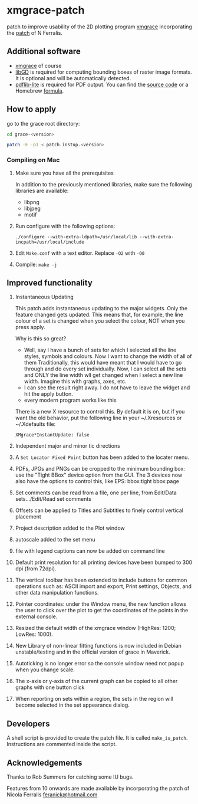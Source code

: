 # xmgrace-patch
patch to improve usability of the 2D plotting program [xmgrace](http://plasma-gate.weizmann.ac.il/Grace/)
incorporating the [patch](https://github.com/feranick/grace-extended) of N Ferralis.

## Additional software

* [xmgrace](http://plasma-gate.weizmann.ac.il/Grace/) of course
* [libGD](https://libgd.github.io) is required for computing bounding boxes of raster image formats. It is optional and will be automatically detected.
* [pdflib-lite](https://www.pdflib.com/) is required for PDF output. You can find the [source code](https://fossies.org/linux/misc/old/PDFlib-Lite-7.0.5p3.tar.gz) or a Homebrew [formula](https://formulae.brew.sh/formula/pdflib-lite).

## How to apply

go to the grace root directory: 

```bash
cd grace-<version>

patch -E -p1 < patch.instup.<version>
```
### Compiling on Mac

1. Make sure you have all the prerequisites

    In addition to the previously mentioned libraries, make sure the following libraries are available: 
    - libpng
    - libjpeg
   - motif
2. Run configure with the following options:

    ```
    ./configure --with-extra-ldpath=/usr/local/lib --with-extra-incpath=/usr/local/include
    ```
3. Edit `Make.conf` with a text editor. Replace `-O2` with `-O0`
4. Compile: `make -j`

## Improved functionality

1. Instantaneous Updating

    This patch adds instantaneous updating to the major widgets. Only the
    feature changed gets updated. This means that, for example, the line 
    colour of a set is changed when you select the colour, NOT
    when you press apply. 

    Why is this so great?
    * Well, say I have a bunch of sets for which I selected all the line styles, 
      symbols and colours. Now I want to change the width of all of them
      Traditionally, this would have meant that I would have to go through and
      do every set individually. Now, I can select all the sets and ONLY the 
      line width wll get changed when I select a new line width.
      Imagine this with graphs, axes, etc.
    * I can see the result right away. I do not have to leave the widget and
       hit the apply button.
    * every modern program works like this

    There is a new X resource to control this. By default it is on, but if you want
    the old behavior, put the following line in your ~/.Xresources or ~/.Xdefaults file:
    ```
    XMgrace*InstantUpdate: false
    ```
    
2. Independent major and minor tic directions

3. A `Set Locator Fixed Point` button has been added to the locater menu.

4. PDFs, JPGs and PNGs can be cropped to the minimum bounding box: use the
"Tight BBox" device option from the GUI. The 3 devices now also have the
options to control this, like EPS:
bbox:tight
bbox:page

5. Set comments can be read from a file, one per line, from Edit/Data sets.../Edit/Read set comments

6. Offsets can be applied to Titles and Subtitles to finely control vertical placement

7. Project description added to the Plot window

8. autoscale added to the set menu

9. file with legend captions can now be added on command line

10. Default print resolution for all printing devices have been bumped to 300 dpi (from 72dpi).

11. The vertical toolbar has been extended to include buttons for common operations such as: ASCII import and export, Print settings, Objects, and other data manipulation functions.

12. Pointer coordinates: under the Window menu, the new function allows the user to click over the plot to get the coordinates of the points in the external console.

13. Resized the default width of the xmgrace window (HighRes: 1200; LowRes: 1000).

14. New Library of non-linear fitting functions is now included in Debian unstable/testing and in the official version of grace in Maverick.

15. Autoticking is no longer error so the console window need not popup when you change scale.

16. The x-axis or y-axis of the current graph can be copied to all other graphs with one button click

17. When reporting on sets within a region, the sets in the region will become selected in the set appearance dialog.

## Developers

A shell script is provided to create the patch file. It is called `make_iu_patch`. Instructions are commented inside the script.

## Acknowledgements

Thanks to Rob Summers for catching some IU bugs.

Features from 10 onwards are made available by incorporating the patch of Nicola Ferralis feranick@hotmail.com 
